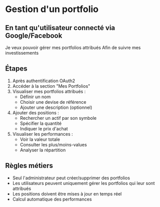 # Gestion d'un portfolio

## En tant qu'utilisateur connecté via Google/Facebook
Je veux pouvoir gérer mes portfolios attribués
Afin de suivre mes investissements

## Étapes
1. Après authentification OAuth2
2. Accéder à la section "Mes Portfolios"
3. Visualiser mes portfolios attribués :
   - Définir un nom
   - Choisir une devise de référence
   - Ajouter une description (optionnel)
4. Ajouter des positions :
   - Rechercher un actif par son symbole
   - Spécifier la quantité
   - Indiquer le prix d'achat
5. Visualiser les performances :
   - Voir la valeur totale
   - Consulter les plus/moins-values
   - Analyser la répartition

## Règles métiers
- Seul l'administrateur peut créer/supprimer des portfolios
- Les utilisateurs peuvent uniquement gérer les portfolios qui leur sont attribués
- Les positions doivent être mises à jour en temps réel
- Calcul automatique des performances 